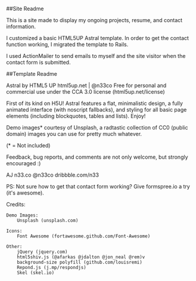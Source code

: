 ##Site Readme

This is a site made to display my ongoing projects, resume, and contact information.

I customized a basic HTML5UP Astral template. In order to get the contact
function working, I migrated the template to Rails.

I used ActionMailer to send emails to myself and the site visitor when the
contact form is submitted.


##Template Readme

Astral by HTML5 UP
html5up.net | @n33co
Free for personal and commercial use under the CCA 3.0 license (html5up.net/license)


First of its kind on H5U! Astral features a flat, minimalistic design, a fully animated
interface (with noscript fallbacks), and styling for all basic page elements (including
blockquotes, tables and lists). Enjoy!

Demo images* courtesy of Unsplash, a radtastic collection of CC0 (public domain) images
you can use for pretty much whatever.

(* = Not included)

Feedback, bug reports, and comments are not only welcome, but strongly encouraged :)

AJ
n33.co @n33co dribbble.com/n33

PS: Not sure how to get that contact form working? Give formspree.io a try (it's awesome).


Credits:

	Demo Images:
		Unsplash (unsplash.com)

	Icons:
		Font Awesome (fortawesome.github.com/Font-Awesome)

	Other:
		jQuery (jquery.com)
		html5shiv.js (@afarkas @jdalton @jon_neal @rem)v
		background-size polyfill (github.com/louisremi)
		Repond.js (j.mp/respondjs)
		Skel (skel.io)
